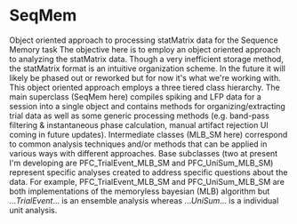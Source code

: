 # SeqMem
 Object oriented approach to processing statMatrix data for the Sequence Memory task
The objective here is to employ an object oriented approach to analyzing the statMatrix data. Though a very inefficient storage method, the statMatrix format is an intuitive organization scheme. In the future it will likely be phased out or reworked but for now it's what we're working with. This object oriented approach employs a three tiered class hierarchy. The main superclass (SeqMem here) compiles spiking and LFP data for a session into a single object and contains methods for organizing/extracting trial data as well as some generic processing methods (e.g. band-pass filtering & instantaneous phase calculation, manual artifact rejection UI coming in future updates). Intermediate classes (MLB_SM here) correspond to common analysis techniques and/or methods that can be applied in various ways with different approaches. Base subclasses (two at present I'm developing are PFC_TrialEvent_MLB_SM and PFC_UniSum_MLB_SM) represent specific analyses created to address specific questions about the data. For example, PFC_TrialEvent_MLB_SM and PFC_UniSum_MLB_SM are both implementations of the memoryless bayesian (MLB) algorithm but ..._TrialEvent_... is an ensemble analysis whereas ..._UniSum_... is a individual unit analysis.

